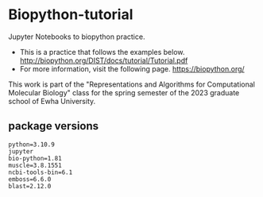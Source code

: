 # Biopython-tutorial

Jupyter Notebooks to biopython practice.

- This is a practice that follows the examples below.
http://biopython.org/DIST/docs/tutorial/Tutorial.pdf
- For more information, visit the following page.
https://biopython.org/

This work is part of the "Representations and Algorithms for Computational Molecular Biology" class for the spring semester of the 2023 graduate school of Ewha University.

## package versions
```
python=3.10.9
jupyter
bio-python=1.81
muscle=3.8.1551
ncbi-tools-bin=6.1
emboss=6.6.0
blast=2.12.0
```
